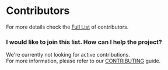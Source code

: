# Contributors

For more details check the [Full List](https://github.com/The-FireHub-Project/TheCore/graphs/contributors) of contributors.

### I would like to join this list. How can I help the project?

We're currently not looking for active contributions.<br>
For more information, please refer to our [CONTRIBUTING](https://github.com/The-FireHub-Project/.github/blob/master/.github/CONTRIBUTING.md) guide.
